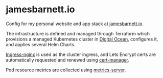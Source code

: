 # jamesbarnett.io
Config for my personal website and app stack at [jamesbarnett.io](https://jamesbarnett.io).

The infrastructure is defined and managed through Terraform which provisions a managed Kubernetes cluster in [Digital Ocean](https://www.digitalocean.com/products/kubernetes/), configures it, and applies several Helm Charts.

[Ingress-nginx](https://github.com/kubernetes/ingress-nginx/) is used as the cluster ingress, and Lets Encrypt certs are automatically requested and renewed using [cert-manager](https://github.com/jetstack/cert-manager). 

Pod resource metrics are collected using [metrics-server](https://github.com/kubernetes-sigs/metrics-server).